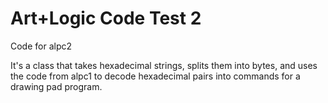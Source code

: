 # Art+Logic Code Test 2

Code for alpc2

It's a class that takes hexadecimal strings, splits them into bytes,
and uses the code from alpc1 to decode hexadecimal pairs into commands for a drawing pad program.

